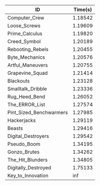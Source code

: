 |ID|Time(s)|
|-|-|
|Computer_Crew|1.18542|
|Loose_Screws|1.19609|
|Prime_Calculus|1.19820|
|Creed_Symbol|1.20189|
|Rebooting_Rebels|1.20455|
|Byte_Mechanics|1.20576|
|Artful_Maneuvers|1.20755|
|Grapevine_Squad|1.21414|
|Blackouts|1.23128|
|Smalltalk_Dribble|1.23336|
|Rug_Heed_Bend|1.26052|
|The_ERROR_List|1.27574|
|Pint_Sized_Benchwarmers|1.27985|
|Hackerjacks|1.29119|
|Beasts|1.29416|
|Digital_Destroyers|1.29542|
|Pseudo_Boom|1.34195|
|Gonzo_Brutes|1.34262|
|The_Hit_Blunders|1.34805|
|Digitally_Destroyed|1.75133|
|Key_to_Innovation|inf|
